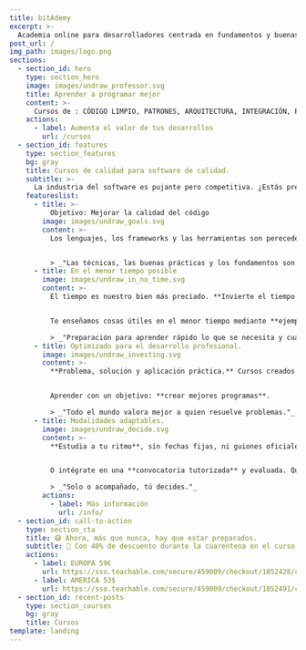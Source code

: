 ```yaml
---
title: bitAdemy
excerpt: >-
  Academia online para desarrolladores centrada en fundamentos y buenas prácticas de la programación.
post_url: /
img_path: images/logo.png
sections:
  - section_id: hero
    type: section_hero
    image: images/undraw_professor.svg
    title: Aprender a programar mejor
    content: >-
      Cursos de : CÓDIGO LIMPIO, PATRONES, ARQUITECTURA, INTEGRACIÓN, PRUEBAS...
    actions:
      - label: Aumenta el valor de tus desarrollos
        url: /cursos
  - section_id: features
    type: section_features
    bg: gray
    title: Cursos de calidad para software de calidad.
    subtitle: >-
      La industria del software es pujante pero competitiva. ¿Estás preparado? Formarse bien es la mejor garantía de éxito.
    featureslist:
      - title: >-
          Objetivo: Mejorar la calidad del código
        image: images/undraw_goals.svg
        content: >-
          Los lenguajes, los frameworks y las herramientas son perecederos. **Para obtener calidad a largo plazo hay que centrarse en lo que no cambia.**


          > _"Las técnicas, las buenas prácticas y los fundamentos son útiles para siempre."_
      - title: En el menor tiempo posible
        image: images/undraw_in_no_time.svg
        content: >-
          El tiempo es nuestro bien más preciado. **Invierte el tiempo de la manera más rentable.**


          Te enseñamos cosas útiles en el menor tiempo mediante **ejemplos y prácticas**.

          > _"Preparación para aprender rápido lo que se necesita y cuando se necesita."_
      - title: Optimizado para el desarrollo profesional.
        image: images/undraw_investing.svg
        content: >-
          **Problema, solución y aplicación práctica.** Cursos creados tras miles de horas de experiencia empresarial y docente.


          Aprender con un objetivo: **crear mejores programas**.         Podemos impartirlo a la medida de tu empresa.

          > _"Todo el mundo valora mejor a quien resuelve problemas."_
      - title: Modalidades adaptables.
        image: images/undraw_decide.svg
        content: >-
          **Estudia a tu ritmo**, sin fechas fijas, ni guiones oficiales ni burocracia. Todo al grano.


          O intégrate en una **convocatoria tutorizada** y evaluada. Que además puede [bonificarse por FUNDAE](/info/fundae)

          > _"Solo o acompañado, tú decides."_
        actions:
          - label: Más información
            url: /info/
  - section_id: call-to-action
    type: section_cta
    title: 😷 Ahora, más que nunca, hay que estar preparados.
    subtitle: 🏡 Con 40% de descuento durante la cuarentena en el curso "Clean Code aplicado para desarrollos limpios y rentables" la distancia no será un problema.
    actions:
      - label: EUROPA 59€
        url: https://sso.teachable.com/secure/459009/checkout/1852428/codigo-limpio?coupon_code=BIT_40
      - label: AMERICA 53$
        url: https://sso.teachable.com/secure/459009/checkout/1852491/codigo-limpio?coupon_code=BIT_40
  - section_id: recent-posts
    type: section_courses
    bg: gray
    title: Cursos
template: landing
---
```

